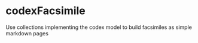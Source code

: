 # codexFacsimile
Use collections implementing the codex model to build facsimiles as simple markdown pages
